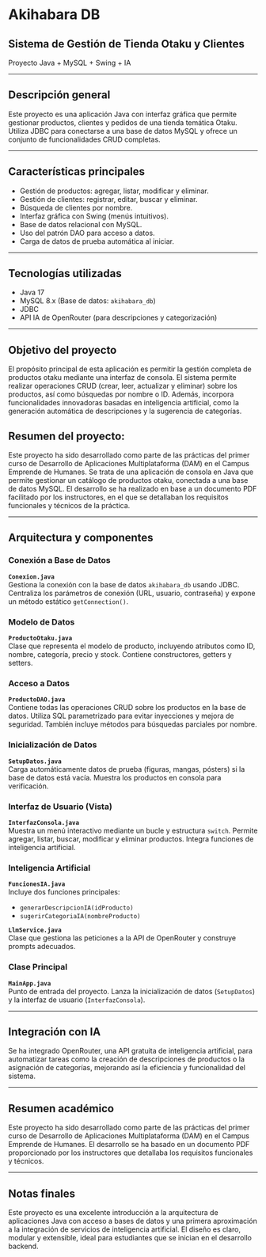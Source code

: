 # Akihabara DB  
## Sistema de Gestión de Tienda Otaku y Clientes  
Proyecto Java + MySQL + Swing + IA

---

## Descripción general

Este proyecto es una aplicación Java con interfaz gráfica que permite gestionar productos, clientes y pedidos de una tienda temática Otaku. Utiliza JDBC para conectarse a una base de datos MySQL y ofrece un conjunto de funcionalidades CRUD completas.

---

## Características principales

- Gestión de productos: agregar, listar, modificar y eliminar.
- Gestión de clientes: registrar, editar, buscar y eliminar.
- Búsqueda de clientes por nombre.
- Interfaz gráfica con Swing (menús intuitivos).
- Base de datos relacional con MySQL.
- Uso del patrón DAO para acceso a datos.
- Carga de datos de prueba automática al iniciar.

---

## Tecnologías utilizadas

- Java 17  
- MySQL 8.x (Base de datos: `akihabara_db`)  
- JDBC  
- API IA de OpenRouter (para descripciones y categorización)

---

## Objetivo del proyecto

El propósito principal de esta aplicación es permitir la gestión completa de productos otaku mediante una interfaz de consola. El sistema permite realizar operaciones CRUD (crear, leer, actualizar y eliminar) sobre los productos, así como búsquedas por nombre o ID. Además, incorpora funcionalidades innovadoras basadas en inteligencia artificial, como la generación automática de descripciones y la sugerencia de categorías.

## Resumen del proyecto:


Este proyecto ha sido desarrollado como parte de las prácticas del primer curso de Desarrollo de Aplicaciones Multiplataforma (DAM) en el Campus Emprende de Humanes. 
Se trata de una aplicación de consola en Java que permite gestionar un catálogo de productos otaku, conectada a una base de datos MySQL. 
El desarrollo se ha realizado en base a un documento PDF facilitado por los instructores, en el que se detallaban los requisitos funcionales y técnicos de la práctica.

---

## Arquitectura y componentes

### Conexión a Base de Datos  
**`Conexion.java`**  
Gestiona la conexión con la base de datos `akihabara_db` usando JDBC. Centraliza los parámetros de conexión (URL, usuario, contraseña) y expone un método estático `getConnection()`.

### Modelo de Datos  
**`ProductoOtaku.java`**  
Clase que representa el modelo de producto, incluyendo atributos como ID, nombre, categoría, precio y stock. Contiene constructores, getters y setters.

### Acceso a Datos  
**`ProductoDAO.java`**  
Contiene todas las operaciones CRUD sobre los productos en la base de datos. Utiliza SQL parametrizado para evitar inyecciones y mejora de seguridad. También incluye métodos para búsquedas parciales por nombre.

### Inicialización de Datos  
**`SetupDatos.java`**  
Carga automáticamente datos de prueba (figuras, mangas, pósters) si la base de datos está vacía. Muestra los productos en consola para verificación.

### Interfaz de Usuario (Vista)  
**`InterfazConsola.java`**  
Muestra un menú interactivo mediante un bucle y estructura `switch`. Permite agregar, listar, buscar, modificar y eliminar productos. Integra funciones de inteligencia artificial.

### Inteligencia Artificial  
**`FuncionesIA.java`**  
Incluye dos funciones principales:  
- `generarDescripcionIA(idProducto)`  
- `sugerirCategoriaIA(nombreProducto)`

**`LlmService.java`**  
Clase que gestiona las peticiones a la API de OpenRouter y construye prompts adecuados.

### Clase Principal  
**`MainApp.java`**  
Punto de entrada del proyecto. Lanza la inicialización de datos (`SetupDatos`) y la interfaz de usuario (`InterfazConsola`).

---

## Integración con IA

Se ha integrado OpenRouter, una API gratuita de inteligencia artificial, para automatizar tareas como la creación de descripciones de productos o la asignación de categorías, mejorando así la eficiencia y funcionalidad del sistema.

---

## Resumen académico

Este proyecto ha sido desarrollado como parte de las prácticas del primer curso de Desarrollo de Aplicaciones Multiplataforma (DAM) en el Campus Emprende de Humanes. El desarrollo se ha basado en un documento PDF proporcionado por los instructores que detallaba los requisitos funcionales y técnicos.

---

## Notas finales

Este proyecto es una excelente introducción a la arquitectura de aplicaciones Java con acceso a bases de datos y una primera aproximación a la integración de servicios de inteligencia artificial. El diseño es claro, modular y extensible, ideal para estudiantes que se inician en el desarrollo backend.

